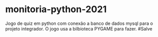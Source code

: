 # monitoria-python-2021
Jogo de quiz em python com conexão a banco de dados mysql para o projeto integrador.
O jogo usa a bilbioteca PYGAME para fazer.
#Salve
